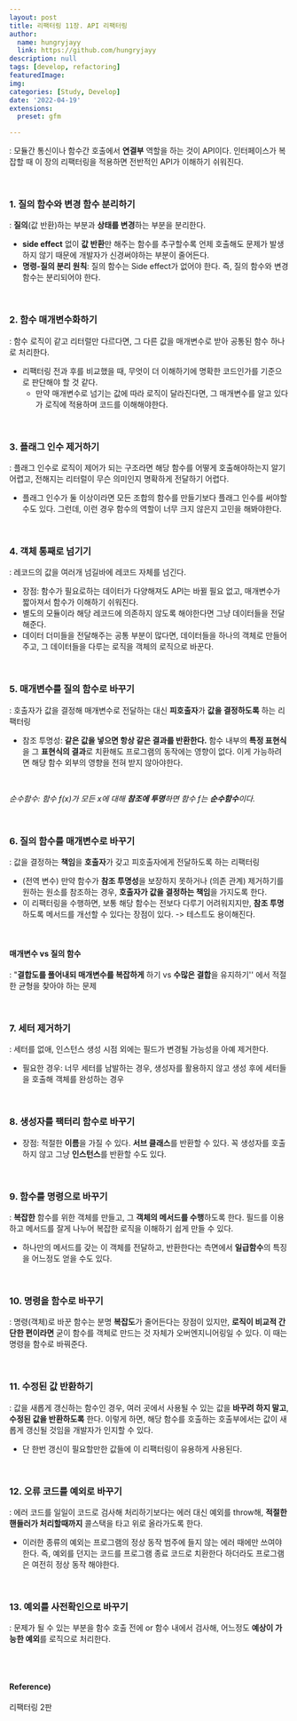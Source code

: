 ```yaml
---
layout: post
title: 리팩터링 11장. API 리팩터링
author: 
  name: hungryjayy
  link: https://github.com/hungryjayy
description: null
tags: [develop, refactoring]
featuredImage: 
img: 
categories: [Study, Develop]
date: '2022-04-19'
extensions:
  preset: gfm

---
```


: 모듈간 통신이나 함수간 호출에서 **연결부** 역할을 하는 것이 API이다. 인터페이스가 복잡할 때 이 장의 리팩터링을 적용하면 전반적인 API가 이해하기 쉬워진다.

<br>

### 1. 질의 함수와 변경 함수 분리하기

: **질의**(값 반환)하는 부분과 **상태를 변경**하는 부분을 분리한다.

* **side effect** 없이 **값 반환**만 해주는 함수를 추구할수록 언제 호출해도 문제가 발생하지 않기 때문에 개발자가 신경써야하는 부분이 줄어든다.
* **명령-질의 분리 원칙**: 질의 함수는 Side effect가 없어야 한다. 즉, 질의 함수와 변경 함수는 분리되어야 한다.

<br>

### 2. 함수 매개변수화하기

: 함수 로직이 같고 리터럴만 다르다면, 그 다른 값을 매개변수로 받아 공통된 함수 하나로 처리한다.

* 리팩터링 전과 후를 비교했을 때, 무엇이 더 이해하기에 명확한 코드인가를 기준으로 판단해야 할 것 같다.
  * 만약 매개변수로 넘기는 값에 따라 로직이 달라진다면, 그 매개변수를 알고 있다가 로직에 적용하며 코드를 이해해야한다.

<Br>

### 3. 플래그 인수 제거하기

: 플래그 인수로 로직이 제어가 되는 구조라면 해당 함수를 어떻게 호출해야하는지 알기 어렵고, 전해지는 리터럴이 무슨 의미인지 명확하게 전달하기 어렵다.

* 플래그 인수가 둘 이상이라면 모든 조합의 함수를 만들기보다 플래그 인수를 써야할 수도 있다. 그런데, 이런 경우 함수의 역할이 너무 크지 않은지 고민을 해봐야한다.

<br>

### 4. 객체 통째로 넘기기

: 레코드의 값을 여러개 넘길바에 레코드 자체를 넘긴다.

* 장점: 함수가 필요로하는 데이터가 다양해져도 API는 바뀔 필요 없고, 매개변수가 짧아져서 함수가 이해하기 쉬워진다.
* 별도의 모듈이라 해당 레코드에 의존하지 않도록 해야한다면 그냥 데이터들을 전달해준다.
* 데이터 더미들을 전달해주는 공통 부분이 많다면, 데이터들을 하나의 객체로 만들어주고, 그 데이터들을 다루는 로직을 객체의 로직으로 바꾼다. 

<br>

### 5. 매개변수를 질의 함수로 바꾸기

: 호출자가 값을 결정해 매개변수로 전달하는 대신 **피호출자**가 **값을 결정하도록** 하는 리팩터링

* 참조 투명성: **같은 값을 넣으면 항상 같은 결과를 반환한다.** 함수 내부의 **특정 표현식**을 그 **표현식의 결과**로 치환해도 프로그램의 동작에는 영향이 없다. 이게 가능하려면 해당 함수 외부의 영향을 전혀 받지 않아야한다.

<br>

*순수함수: 함수 f(x)가 모든 x에 대해 **참조에 투명**하면 함수 f는 **순수함수**이다.*

<br>

### 6. 질의 함수를 매개변수로 바꾸기

: 값을 결정하는 **책임**을 **호출자**가 갖고 피호출자에게 전달하도록 하는 리팩터링

* (전역 변수) 만약 함수가 **참조 투명성**을 보장하지 못하거나 (의존 관계) 제거하기를 원하는 원소를 참조하는 경우, **호출자가 값을 결정하는 책임**을 가지도록 한다.
* 이 리팩터링을 수행하면, 보통 해당 함수는 전보다 다루기 어려워지지만, **참조 투명**하도록 메서드를 개선할 수 있다는 장점이 있다. -> 테스트도 용이해진다.

<br>

#### 매개변수 vs 질의 함수

: "**결합도를 풀어내되 매개변수를 복잡하게** 하기 vs **수많은 결합**을 유지하기'' 에서 적절한 균형을 찾아야 하는 문제

<br>

### 7. 세터 제거하기

: 세터를 없애, 인스턴스 생성 시점 외에는 필드가 변경될 가능성을 아예 제거한다.

* 필요한 경우: 너무 세터를 남발하는 경우, 생성자를 활용하지 않고 생성 후에 세터들을 호출해 객체를 완성하는 경우

<br>

### 8. 생성자를 팩터리 함수로 바꾸기

* 장점: 적절한 **이름**을 가질 수 있다. **서브 클래스**를 반환할 수 있다. 꼭 생성자를 호출하지 않고 그냥 **인스턴스**를 반환할 수도 있다.

<br>

### 9. 함수를 명령으로 바꾸기

: **복잡한** 함수를 위한 객체를 만들고, 그 **객체의 메서드를 수행**하도록 한다. 필드를 이용하고 메서드를 잘게 나누어 복잡한 로직을 이해하기 쉽게 만들 수 있다.

* 하나만의 메서드를 갖는 이 객체를 전달하고, 반환한다는 측면에서 **일급함수**의 특징을 어느정도 얻을 수도 있다.

<br>

### 10. 명령을 함수로 바꾸기

: 명령(객체)로 바꾼 함수는 분명 **복잡도**가 줄어든다는 장점이 있지만, **로직이 비교적 간단한 편이라면** 굳이 함수를 객체로 만드는 것 자체가 오버엔지니어링일 수 있다. 이 때는 명령을 함수로 바꿔준다.

<br>

### 11. 수정된 값 반환하기

: 값을 새롭게 갱신하는 함수인 경우, 여러 곳에서 사용될 수 있는 값을 **바꾸려 하지 말고**, **수정된 값을 반환하도록** 한다. 이렇게 하면, 해당 함수를 호출하는 호출부에서는 값이 새롭게 갱신될 것임을 개발자가 인지할 수 있다.

* 단 한번 갱신이 필요할만한 값들에 이 리팩터링이 유용하게 사용된다.

<br>

### 12. 오류 코드를 예외로 바꾸기

: 에러 코드를 일일이 코드로 검사해 처리하기보다는 에러 대신 예외를 throw해, **적절한 핸들러가 처리할때까지** 콜스택을 타고 위로 올라가도록 한다.

- 이러한 종류의 예외는 프로그램의 정상 동작 범주에 들지 않는 에러 때에만 쓰여야 한다. 즉, 예외를 던지는 코드를 프로그램 종료 코드로 치환한다 하더라도 프로그램은 여전히 정상 동작 해야한다.

<br>

### 13. 예외를 사전확인으로 바꾸기

: 문제가 될 수 있는 부분을 함수 호출 전에 or 함수 내에서 검사해, 어느정도 **예상이 가능한 예외**를 로직으로 처리한다.

<br><br>

#### Reference)

리팩터링 2판